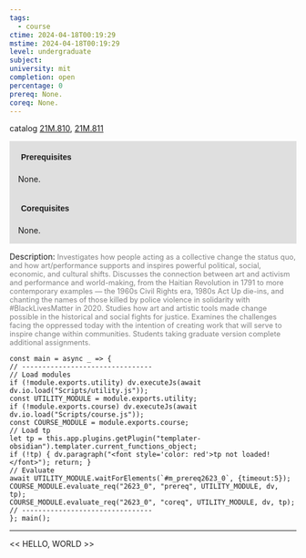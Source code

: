 ```yaml
---
tags:
  - course
ctime: 2024-04-18T00:19:29
mstime: 2024-04-18T00:19:29
level: undergraduate
subject: 
university: mit
completion: open
percentage: 0
prereq: None.
coreq: None.
---
```


catalog [21M.810](http://student.mit.edu/catalog/m21Mb.html#21M.810), [21M.811](http://student.mit.edu/catalog/m21Mb.html#21M.811)

<span style="display: block; padding: 15px; background-color: rgb(100, 100, 100, 0.2);"><font id="m_prereq2623_0" style="display: block; font-family: Arial, sans-serif; font-weight: bold; padding: 5px">Prerequisites</font><br><span id="prereq2623_0">None.</span></span>
<span style="display: block; padding: 15px; background-color: rgb(100, 100, 100, 0.2);"><font id="m_coreq2623_0" style="display: block; font-family: Arial, sans-serif; font-weight: bold; padding: 5px">Corequisites</font><br><span id="coreq2623_0">None.</span></span>

<font style="">Description:</font>
<font style="color: grey; font-size: 0.8rem;">Investigates how people acting as a collective change the status quo, and how art/performance supports and inspires powerful political, social, economic, and cultural shifts. Discusses the connection between art and activism and performance and world-making, from the Haitian Revolution in 1791 to more contemporary examples — the 1960s Civil Rights era, 1980s Act Up die-ins, and chanting the names of those killed by police violence in solidarity with #BlackLivesMatter in 2020. Studies how art and artistic tools made change possible in the historical and social fights for justice. Examines the challenges facing the oppressed today with the intention of creating work that will serve to inspire change within communities. Students taking graduate version complete additional assignments.</font>

```dataviewjs
const main = async _ => {
// --------------------------------
// Load modules
if (!module.exports.utility) dv.executeJs(await dv.io.load("Scripts/utility.js"));
const UTILITY_MODULE = module.exports.utility;
if (!module.exports.course) dv.executeJs(await dv.io.load("Scripts/course.js"));
const COURSE_MODULE = module.exports.course;
// Load tp
let tp = this.app.plugins.getPlugin("templater-obsidian").templater.current_functions_object;
if (!tp) { dv.paragraph("<font style='color: red'>tp not loaded!</font>"); return; }
// Evaluate
await UTILITY_MODULE.waitForElements(`#m_prereq2623_0`, {timeout:5});
COURSE_MODULE.evaluate_req("2623_0", "prereq", UTILITY_MODULE, dv, tp);
COURSE_MODULE.evaluate_req("2623_0", "coreq", UTILITY_MODULE, dv, tp);
// --------------------------------
}; main();
```

---

<< HELLO, WORLD >>
